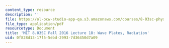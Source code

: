 ```yaml
---
content_type: resource
description: ''
file: https://ol-ocw-studio-app-qa.s3.amazonaws.com/courses/8-03sc-physics-iii-vibrations-and-waves-fall-2016/0f828d1317f55ebd29937d36450d7a09_MIT8_03SCF16_hw_Lec18.pdf
file_type: application/pdf
resourcetype: Document
title: 'MIT 8.03SC Fall 2016 Lecture 18: Wave Plates, Radiation'
uid: 0f828d13-17f5-5ebd-2993-7d36450d7a09
---
```

